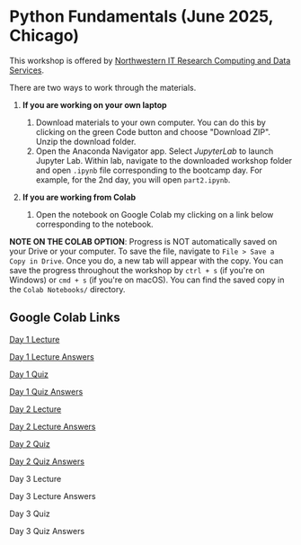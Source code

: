 # Python Fundamentals (June 2025, Chicago)

This workshop is offered by [Northwestern IT Research Computing and Data Services](https://www.it.northwestern.edu/departments/it-services-support/research/).

There are two ways to work through the materials.

1. **If you are working on your own laptop**
   1. Download materials to your own computer. You can do this by clicking on the green Code button and choose "Download ZIP". Unzip the download folder.
   2. Open the Anaconda Navigator app. Select *JupyterLab* to launch Jupyter Lab. Within lab, navigate to the downloaded workshop folder and open `.ipynb` file corresponding to the bootcamp day. For example, for the 2nd day, you will open `part2.ipynb`.

2. **If you are working from Colab**
   1. Open the notebook on Google Colab my clicking on a link below corresponding to the notebook.

**NOTE ON THE COLAB OPTION**: Progress is NOT automatically saved on your Drive or your computer. To save the file, navigate to `File > Save a Copy in Drive`. Once you do, a new tab will appear with the copy. You can save the progress throughout the workshop by `ctrl + s` (if you're on Windows) or `cmd + s` (if you're on macOS). You can find the saved copy in the `Colab Notebooks/` directory. 

## Google Colab Links

[Day 1 Lecture](https://colab.research.google.com/github/nuitrcs/python_fundamentals_june2025_chicago/blob/main/part1.ipynb)

[Day 1 Lecture Answers](https://colab.research.google.com/github/nuitrcs/python_fundamentals_june2025_chicago/blob/main/part1-answers.ipynb)

[Day 1 Quiz](https://colab.research.google.com/github/nuitrcs/python_fundamentals_june2025_chicago/blob/main/part1Quiz.ipynb)

[Day 1 Quiz Answers](https://colab.research.google.com/github/nuitrcs/python_fundamentals_june2025_chicago/blob/main/part1Quiz-answers.ipynb)

[Day 2 Lecture](https://colab.research.google.com/github/nuitrcs/python_fundamentals_june2025_chicago/blob/main/part2.ipynb)

[Day 2 Lecture Answers](https://colab.research.google.com/github/nuitrcs/python_fundamentals_june2025_chicago/blob/main/part2-answers.ipynb)

[Day 2 Quiz](https://colab.research.google.com/github/nuitrcs/python_fundamentals_june2025_chicago/blob/main/part2Quiz.ipynb)

[Day 2 Quiz Answers](https://colab.research.google.com/github/nuitrcs/python_fundamentals_june2025_chicago/blob/main/part2Quiz-answers.ipynb)

Day 3 Lecture

Day 3 Lecture Answers

Day 3 Quiz

Day 3 Quiz Answers




